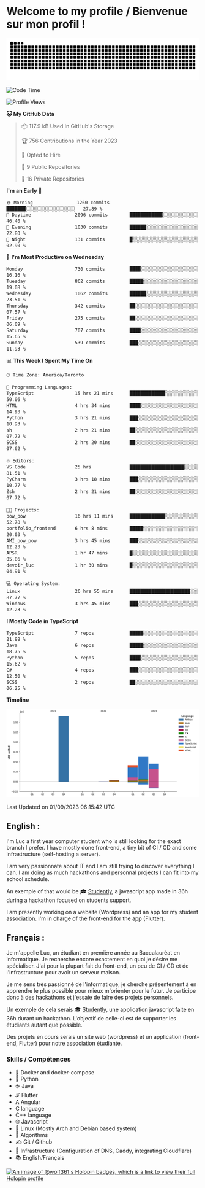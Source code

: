 # Welcome to my profile / Bienvenue sur mon profil !

![snake gif](https://github.com/wolf-361/wolf-361/blob/output/github-contribution-grid-snake.svg)

<!--START_SECTION:waka-->
![Code Time](http://img.shields.io/badge/Code%20Time-319%20hrs%2027%20mins-blue)

![Profile Views](http://img.shields.io/badge/Profile%20Views-0-blue)

**🐱 My GitHub Data** 

> 📦 117.9 kB Used in GitHub's Storage 
 > 
> 🏆 756 Contributions in the Year 2023
 > 
> 💼 Opted to Hire
 > 
> 📜 9 Public Repositories 
 > 
> 🔑 16 Private Repositories 
 > 
**I'm an Early 🐤** 

```text
🌞 Morning                1260 commits        ███████░░░░░░░░░░░░░░░░░░   27.89 % 
🌆 Daytime                2096 commits        ████████████░░░░░░░░░░░░░   46.40 % 
🌃 Evening                1030 commits        ██████░░░░░░░░░░░░░░░░░░░   22.80 % 
🌙 Night                  131 commits         █░░░░░░░░░░░░░░░░░░░░░░░░   02.90 % 
```
📅 **I'm Most Productive on Wednesday** 

```text
Monday                   730 commits         ████░░░░░░░░░░░░░░░░░░░░░   16.16 % 
Tuesday                  862 commits         █████░░░░░░░░░░░░░░░░░░░░   19.08 % 
Wednesday                1062 commits        ██████░░░░░░░░░░░░░░░░░░░   23.51 % 
Thursday                 342 commits         ██░░░░░░░░░░░░░░░░░░░░░░░   07.57 % 
Friday                   275 commits         ██░░░░░░░░░░░░░░░░░░░░░░░   06.09 % 
Saturday                 707 commits         ████░░░░░░░░░░░░░░░░░░░░░   15.65 % 
Sunday                   539 commits         ███░░░░░░░░░░░░░░░░░░░░░░   11.93 % 
```


📊 **This Week I Spent My Time On** 

```text
🕑︎ Time Zone: America/Toronto

💬 Programming Languages: 
TypeScript               15 hrs 21 mins      █████████████░░░░░░░░░░░░   50.06 % 
HTML                     4 hrs 34 mins       ████░░░░░░░░░░░░░░░░░░░░░   14.93 % 
Python                   3 hrs 21 mins       ███░░░░░░░░░░░░░░░░░░░░░░   10.93 % 
sh                       2 hrs 21 mins       ██░░░░░░░░░░░░░░░░░░░░░░░   07.72 % 
SCSS                     2 hrs 20 mins       ██░░░░░░░░░░░░░░░░░░░░░░░   07.62 % 

🔥 Editors: 
VS Code                  25 hrs              ████████████████████░░░░░   81.51 % 
PyCharm                  3 hrs 18 mins       ███░░░░░░░░░░░░░░░░░░░░░░   10.77 % 
Zsh                      2 hrs 21 mins       ██░░░░░░░░░░░░░░░░░░░░░░░   07.72 % 

🐱‍💻 Projects: 
pow_pow                  16 hrs 11 mins      █████████████░░░░░░░░░░░░   52.78 % 
portfolio_frontend       6 hrs 8 mins        █████░░░░░░░░░░░░░░░░░░░░   20.03 % 
AMI_pow_pow              3 hrs 45 mins       ███░░░░░░░░░░░░░░░░░░░░░░   12.23 % 
APSR                     1 hr 47 mins        █░░░░░░░░░░░░░░░░░░░░░░░░   05.86 % 
devoir_luc               1 hr 30 mins        █░░░░░░░░░░░░░░░░░░░░░░░░   04.91 % 

💻 Operating System: 
Linux                    26 hrs 55 mins      ██████████████████████░░░   87.77 % 
Windows                  3 hrs 45 mins       ███░░░░░░░░░░░░░░░░░░░░░░   12.23 % 
```

**I Mostly Code in TypeScript** 

```text
TypeScript               7 repos             █████░░░░░░░░░░░░░░░░░░░░   21.88 % 
Java                     6 repos             █████░░░░░░░░░░░░░░░░░░░░   18.75 % 
Python                   5 repos             ████░░░░░░░░░░░░░░░░░░░░░   15.62 % 
C#                       4 repos             ███░░░░░░░░░░░░░░░░░░░░░░   12.50 % 
SCSS                     2 repos             ██░░░░░░░░░░░░░░░░░░░░░░░   06.25 % 
```



**Timeline**

![Lines of Code chart](https://raw.githubusercontent.com/wolf-361/wolf-361/main/assets/bar_graph.png)


 Last Updated on 01/09/2023 06:15:42 UTC
<!--END_SECTION:waka-->

## English : 

I'm Luc a first year computer student who is still looking for the exact branch I prefer. I have mostly done front-end, a tiny bit of CI / CD and some infrastructure (self-hosting a server).

I am very passionnate about IT and I am still trying to discover everything I can. I am doing as much hackathons and personnal projects I can fit into my school schedule.

An exemple of that would be 🎓 [Studently](https://github.com/wolf-361/Studently-CodeJam12), a javascript app made in 36h during a hackathon focused on students support.

I am presently working on a website (Wordpress) and an app for my student association. I'm in charge of the front-end for the app (Flutter).

## Français :

Je m'appelle Luc, un étudiant en première année au Baccalauréat en informatique. Je recherche encore exactement en quoi je désire me spécialiser. J'ai pour la plupart fait du front-end, un peu de CI / CD et de l'infrastructure pour avoir un serveur maison.

Je me sens très passionné de l'informatique, je cherche présentement à en apprendre le plus possible pour mieux m'orienter pour le futur. Je participe donc à des hackathons et j'essaie de faire des projets personnels.

Un exemple de cela serais 🎓 [Studently](https://github.com/wolf-361/Studently-CodeJam12), une application javascript faite en 36h durant un hackathon. L'objectif de celle-ci est de supporter les étudiants autant que possible.

Des projets en cours serais un site web (wordpress) et un application (front-end, Flutter) pour notre association étudiante.

###  Skills / Compétences

* 🐋 Docker and docker-compose
* 🐍 Python
* ☕ Java
* ℱ Flutter
* A Angular
* C language
* C++ language
* 🌐 Javascript
* 🐧 Linux (Mostly Arch and Debian based system)
* 🧩 Algorithms
* ✍️ Git / Github
* 📜 Infrastructure (Configuration of DNS, Caddy, integrating Cloudflare)
* 📚 English/Français

[![An image of @wolf361's Holopin badges, which is a link to view their full Holopin profile](https://holopin.me/wolf361)](https://holopin.io/@wolf361)


